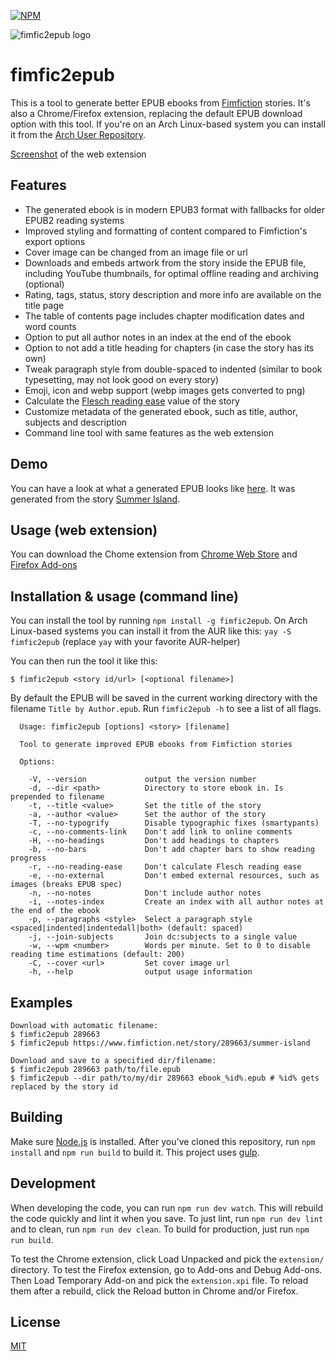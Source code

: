 [![NPM](https://nodei.co/npm/fimfic2epub.png?compact=true)](https://www.npmjs.com/package/fimfic2epub)

![fimfic2epub logo](https://github.com/daniel-j/fimfic2epub/raw/master/assets/fimfic2epub-logo.png)

fimfic2epub
===========
This is a tool to generate better EPUB ebooks from [Fimfiction](https://fimfiction.net/) stories. It's also a Chrome/Firefox extension, replacing the default EPUB download option with this tool. If you're on an Arch Linux-based system you can install it from the [Arch User Repository](https://aur.archlinux.org/packages/fimfic2epub/).

[Screenshot](http://i.imgbox.com/MalEBiuC.png) of the web extension


Features
--------
* The generated ebook is in modern EPUB3 format with fallbacks for older EPUB2 reading systems
* Improved styling and formatting of content compared to Fimfiction's export options
* Cover image can be changed from an image file or url
* Downloads and embeds artwork from the story inside the EPUB file, including YouTube thumbnails, for optimal offline reading and archiving (optional)
* Rating, tags, status, story description and more info are available on the title page
* The table of contents page includes chapter modification dates and word counts
* Option to put all author notes in an index at the end of the ebook
* Option to not add a title heading for chapters (in case the story has its own)
* Tweak paragraph style from double-spaced to indented (similar to book typesetting, may not look good on every story)
* Emoji, icon and webp support (webp images gets converted to png)
* Calculate the [Flesch reading ease](https://en.wikipedia.org/wiki/Flesch%E2%80%93Kincaid_readability_tests#Flesch_reading_ease) value of the story
* Customize metadata of the generated ebook, such as title, author, subjects and description
* Command line tool with same features as the web extension


Demo
----
You can have a look at what a generated EPUB looks like [here](http://books.djazz.se/?epub=epub_content%2Fsummer_island). It was generated from the story [Summer Island](https://fimfiction.net/story/289663/summer-island).


Usage (web extension)
-----------------
You can download the Chome extension from [Chrome Web Store](https://chrome.google.com/webstore/detail/fimfic2epub/fiijkoniocipeemlflajmmaecfhfcand) and [Firefox Add-ons](https://addons.mozilla.org/firefox/addon/fimfic2epub/)


Installation & usage (command line)
-------------------
You can install the tool by running `npm install -g fimfic2epub`. On Arch Linux-based systems you can install it from the AUR like this: `yay -S fimfic2epub` (replace `yay` with your favorite AUR-helper)

You can then run the tool it like this:

`$ fimfic2epub <story id/url> [<optional filename>]`

By default the EPUB will be saved in the current working directory with the filename `Title by Author.epub`. Run `fimfic2epub -h` to see a list of all flags.

```
  Usage: fimfic2epub [options] <story> [filename]

  Tool to generate improved EPUB ebooks from Fimfiction stories

  Options:

    -V, --version             output the version number
    -d, --dir <path>          Directory to store ebook in. Is prepended to filename
    -t, --title <value>       Set the title of the story
    -a, --author <value>      Set the author of the story
    -T, --no-typogrify        Disable typographic fixes (smartypants)
    -c, --no-comments-link    Don't add link to online comments
    -H, --no-headings         Don't add headings to chapters
    -b, --no-bars             Don't add chapter bars to show reading progress
    -r, --no-reading-ease     Don't calculate Flesch reading ease
    -e, --no-external         Don't embed external resources, such as images (breaks EPUB spec)
    -n, --no-notes            Don't include author notes
    -i, --notes-index         Create an index with all author notes at the end of the ebook
    -p, --paragraphs <style>  Select a paragraph style <spaced|indented|indentedall|both> (default: spaced)
    -j, --join-subjects       Join dc:subjects to a single value
    -w, --wpm <number>        Words per minute. Set to 0 to disable reading time estimations (default: 200)
    -C, --cover <url>         Set cover image url
    -h, --help                output usage information
```

Examples
--------
```
Download with automatic filename:
$ fimfic2epub 289663
$ fimfic2epub https://www.fimfiction.net/story/289663/summer-island

Download and save to a specified dir/filename:
$ fimfic2epub 289663 path/to/file.epub
$ fimfic2epub --dir path/to/my/dir 289663 ebook_%id%.epub # %id% gets replaced by the story id
```


Building
--------
Make sure [Node.js](https://nodejs.org) is installed. After you've cloned this repository, run `npm install` and `npm run build` to build it. This project uses [gulp](http://gulpjs.com/).


Development
-----------
When developing the code, you can run `npm run dev watch`. This will rebuild the code quickly and lint it when you save. To just lint, run `npm run dev lint` and to clean, run `npm run dev clean`. To build for production, just run `npm run build`.

To test the Chrome extension, click Load Unpacked and pick the `extension/` directory. To test the Firefox extension, go to Add-ons and Debug Add-ons. Then Load Temporary Add-on and pick the `extension.xpi` file. To reload them after a rebuild, click the Reload button in Chrome and/or Firefox.

License
-------
[MIT](LICENSE)
